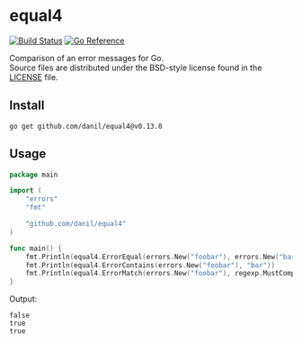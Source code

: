 equal4
======

[![Build Status](https://cloud.drone.io/api/badges/danil/equal4/status.svg)](https://cloud.drone.io/danil/equal4)
[![Go Reference](https://pkg.go.dev/badge/github.com/danil/equal4.svg)](https://pkg.go.dev/github.com/danil/equal4)

Comparison of an error messages for Go.  
Source files are distributed under the BSD-style license
found in the [LICENSE](./LICENSE) file.

Install
-------

    go get github.com/danil/equal4@v0.13.0

Usage
-----

```go
package main

import (
    "errors"
    "fmt"

    "github.com/danil/equal4"
)

func main() {
    fmt.Println(equal4.ErrorEqual(errors.New("foobar"), errors.New("bar")))
    fmt.Println(equal4.ErrorContains(errors.New("foobar"), "bar"))
    fmt.Println(equal4.ErrorMatch(errors.New("foobar"), regexp.MustCompile("bar$")))
}
```

Output:

    false
    true
    true
